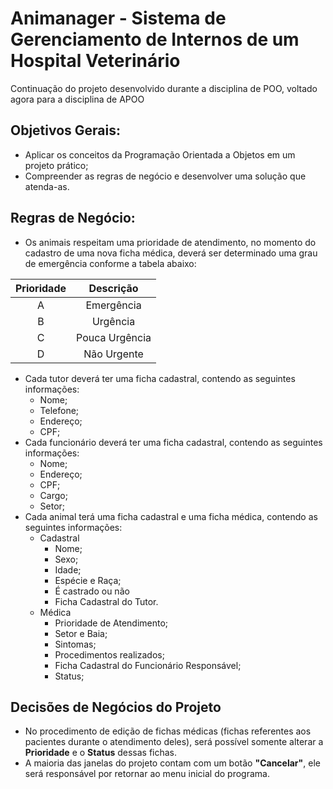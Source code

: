 # Animanager - Sistema de Gerenciamento de Internos de um Hospital Veterinário
Continuação do projeto desenvolvido durante a disciplina de POO, voltado agora para a disciplina de APOO
## Objetivos Gerais:
  - Aplicar os conceitos da Programação Orientada a Objetos em um projeto prático;
  - Compreender as regras de negócio e desenvolver uma solução que atenda-as.
## Regras de Negócio:
  - Os animais respeitam uma prioridade de atendimento, no momento do cadastro de uma nova ficha médica, deverá ser determinado uma grau de emergência conforme a tabela abaixo:

  | Prioridade |    Descrição   |
  |:----------:|:--------------:|
  |      A     |   Emergência   |
  |      B     |    Urgência    |
  |      C     | Pouca Urgência |
  |      D     |   Não Urgente  | 
  
  - Cada tutor deverá ter uma ficha cadastral, contendo as seguintes informações:
    - Nome;
    - Telefone;
    - Endereço;
    - CPF;
  - Cada funcionário deverá ter uma ficha cadastral, contendo as seguintes informações:
    - Nome;
    - Endereço;
    - CPF;
    - Cargo;
    - Setor;    
  - Cada animal terá uma ficha cadastral e uma ficha médica, contendo as seguintes informações:
    - Cadastral
      - Nome;
      - Sexo;
      - Idade;
      - Espécie e Raça;
      - É castrado ou não
      - Ficha Cadastral do Tutor.
    - Médica
      - Prioridade de Atendimento;
      - Setor e Baia;
      - Sintomas;
      - Procedimentos realizados; 
      - Ficha Cadastral do Funcionário Responsável;
      - Status;
  
## Decisões de Negócios do Projeto
- No procedimento de edição de fichas médicas (fichas referentes aos pacientes durante o atendimento deles), será possível somente alterar a **Prioridade** e o **Status** dessas fichas.
- A maioria das janelas do projeto contam com um botão **"Cancelar"**, ele será responsável por retornar ao menu inicial do programa.
